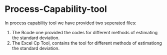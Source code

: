 # Process-Capability-tool

In process capability tool we have provided two seperated files:
1) The Rcode one provided the codes for different methods of estimating the standard deviation.
2) The Excel Cp Tool, contains the tool for different methods of estimationg the standard deviation.

